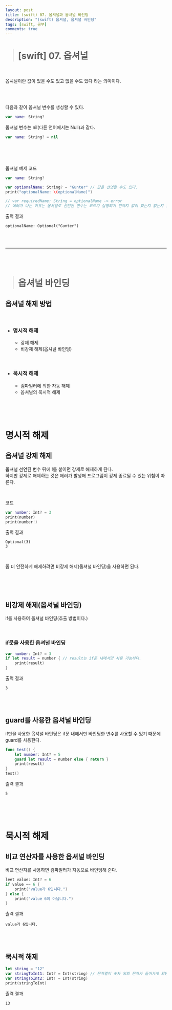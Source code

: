 ```yaml
---
layout: post
title: (swift) 07. 옵셔널과 옵셔널 바인딩
description: "(swift) 옵셔널, 옵셔널 바인딩"
tags: [swift, 공부]
comments: true
---
```


> # [swift] 07. 옵셔널

<br>

옵셔널이란 값이 있을 수도 있고 없을 수도 있다 라는 의미이다.  

<br>
<br>

다음과 같이 옵셔널 변수를 생성할 수 있다.
``` swift
var name: String?
```

옵셔널 변수는 nil(다른 언어에서는 Null)과 같다.
``` swift
var name: String? = nil
```

<br>
<br>
<br>

옵셔널 예제 코드  
``` swift
var name: String?

var optionalName: String? = "Gunter" // 값을 선언할 수도 있다.
print("optionalName: \(optionalName)")

// var requiredName: String = optionalName -> error
// 에러가 나는 이유는 옵셔널로 선언된 변수는 코드가 실행되기 전까지 값이 있는지 없는지 알 수가 없기 때문에 대입할 수 없다.
```

출력 결과  
```
optionalName: Optional("Gunter")
```

<br>
<br>
<hr>
<br>
<br>

> # 옵셔널 바인딩  

## 옵셔널 해제 방법

<br>

 - ### 명시적 해제
   - 강제 해제
   - 비강제 해제(옵셔널 바인딩)

<br>

 - ### 묵시적 해제
   - 컴파일러에 의한 자동 해제
   - 옵셔널의 묵시적 해제

<br>
<br>
<br>

# 명시적 해제


## 옵셔널 강제 해제

옵셔널 선언된 변수 뒤에 !를 붙이면 강제로 해제하게 된다.  
하지만 강제로 해제하는 것은 에러가 발생해 프로그램이 강제 종료될 수 있는 위험이 따른다.  

<br>

코드  
``` swift
var number: Int? = 3
print(number)
print(number!)
```

출력 결과
```
Optional(3)
3
```

<br>

좀 더 안전하게 해제하려면 비강제 해제(옵셔널 바인딩)을 사용하면 된다.  

<br>
<br>
<br>

## 비강제 해제(옵셔널 바인딩)

if를 사용하여 옵셔널 바인딩(추출 방법이다.)

<br>

### if문을 사용한 옵셔널 바인딩
``` swift
var number: Int? = 3
if let result = number { // result는 if문 내에서만 사용 가능하다.
    print(result)
}
```

출력 결과  
```
3
```

<br>
<br>

## guard를 사용한 옵셔널 바인딩

if만을 사용한 옵셔널 바인딩은 if문 내에서만 바인딩한 변수를 사용할 수 있기 때문에 guard를 사용한다.  

``` swift
func test() {
    let number: Int? = 5
    guard let result = number else { return }
    print(result)
}
test()
```

출력 결과  
```
5
```

<br>
<br>
<br>

# 묵시적 해제

## 비교 연산자를 사용한 옵셔널 바인딩

비교 연산자를 사용하면 컴파일러가 자동으로 바인딩해 준다.

``` swift
leet value: Int? = 6
if value == 6 {
    print("value가 6입니다.")
} else {
    print("value 6이 아닙니다.")
}
```

출력 결과
```
value가 6입니다.
```

<br>
<br>

## 묵시적 해제

``` swift
let string = "12"
var stringToInt1: Int? = Int(string) // 문자열이 숫자 외의 문자가 들어가게 되면 nil을 반환하게 된다. 그렇기 때문에 옵셔널 타입으로 선언하기 위해 아래와 같이 !를 써야한다.
var stringToInt2: Int! = Int(string)
print(stringToInt)
```

출력 결과  
```
13
```